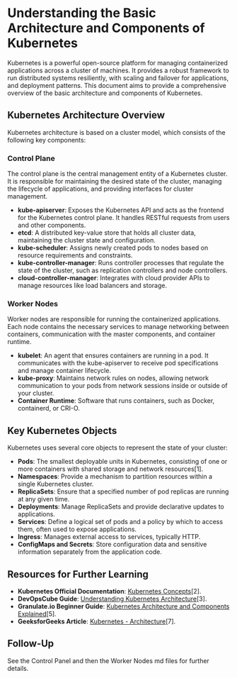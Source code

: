 # Understanding the Basic Architecture and Components of Kubernetes

Kubernetes is a powerful open-source platform for managing containerized applications across a cluster of machines. It provides a robust framework to run distributed systems resiliently, with scaling and failover for applications, and deployment patterns. This document aims to provide a comprehensive overview of the basic architecture and components of Kubernetes.

## Kubernetes Architecture Overview

Kubernetes architecture is based on a cluster model, which consists of the following key components:

### Control Plane

The control plane is the central management entity of a Kubernetes cluster. It is responsible for maintaining the desired state of the cluster, managing the lifecycle of applications, and providing interfaces for cluster management.

- **kube-apiserver**: Exposes the Kubernetes API and acts as the frontend for the Kubernetes control plane. It handles RESTful requests from users and other components.
- **etcd**: A distributed key-value store that holds all cluster data, maintaining the cluster state and configuration.
- **kube-scheduler**: Assigns newly created pods to nodes based on resource requirements and constraints.
- **kube-controller-manager**: Runs controller processes that regulate the state of the cluster, such as replication controllers and node controllers.
- **cloud-controller-manager**: Integrates with cloud provider APIs to manage resources like load balancers and storage.

### Worker Nodes

Worker nodes are responsible for running the containerized applications. Each node contains the necessary services to manage networking between containers, communication with the master components, and container runtime.

- **kubelet**: An agent that ensures containers are running in a pod. It communicates with the kube-apiserver to receive pod specifications and manage container lifecycle.
- **kube-proxy**: Maintains network rules on nodes, allowing network communication to your pods from network sessions inside or outside of your cluster.
- **Container Runtime**: Software that runs containers, such as Docker, containerd, or CRI-O.

## Key Kubernetes Objects

Kubernetes uses several core objects to represent the state of your cluster:

- **Pods**: The smallest deployable units in Kubernetes, consisting of one or more containers with shared storage and network resources[1].
- **Namespaces**: Provide a mechanism to partition resources within a single Kubernetes cluster.
- **ReplicaSets**: Ensure that a specified number of pod replicas are running at any given time.
- **Deployments**: Manage ReplicaSets and provide declarative updates to applications.
- **Services**: Define a logical set of pods and a policy by which to access them, often used to expose applications.
- **Ingress**: Manages external access to services, typically HTTP.
- **ConfigMaps and Secrets**: Store configuration data and sensitive information separately from the application code.

## Resources for Further Learning

- **Kubernetes Official Documentation**: [Kubernetes Concepts](https://kubernetes.io/docs/concepts/overview/components/)[2].
- **DevOpsCube Guide**: [Understanding Kubernetes Architecture](https://devopscube.com/kubernetes-architecture-explained/)[3].
- **Granulate.io Beginner Guide**: [Kubernetes Architecture and Components Explained](https://granulate.io/blog/kubernetes-architecture-beginner-guide/)[5].
- **GeeksforGeeks Article**: [Kubernetes - Architecture](https://www.geeksforgeeks.org/kubernetes-architecture/)[7].

## Follow-Up

See the Control Panel and then the Worker Nodes md files for further details.